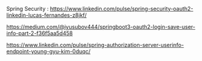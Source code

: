 Spring Security :
https://www.linkedin.com/pulse/spring-security-oauth2-linkedin-lucas-fernandes-z8jkf/

https://medium.com/@iyusubov444/springboot3-oauth2-login-save-user-info-part-2-f36f5aa5d458

https://www.linkedin.com/pulse/spring-authorization-server-userinfo-endpoint-young-gyu-kim-0duqc/

